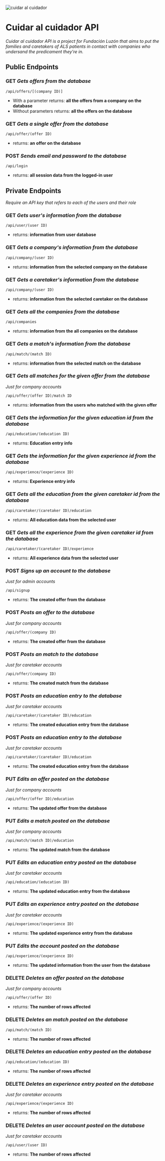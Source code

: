 ![cuidar al cuidador](https://cuidaralcuidador.herokuapp.com/api/logo)
# Cuidar al cuidador API
*Cuidar al cuidador API is a project for Fundación Luzón that aims to put the families and caretakers of ALS patients in contact with companies who undersand the predicament they're in.*

##  Public Endpoints
### **GET** *Gets offers from the database*
	/api/offers/[(company ID)]
- With a parameter returns: **all the offers from a company on the database**
- Without parameters returns: **all the offers on the database**

### **GET** *Gets a single offer from the database*
	/api/offer/(offer ID)
 - returns: **an offer on the database**

### **POST** *Sends email and password to the database*
	/api/login
 - returns: **all session data from the logged-in user**

##  Private Endpoints
*Require an API key that refers to each of the users and their role*

### **GET** *Gets user's information from the database*
	/api/user/(user ID)
 - returns: **information from user database** 

### **GET** *Gets a company's information from the database*
	/api/company/(user ID)
 - returns: **information from the selected company  on the database**

### **GET** *Gets a caretaker's information from the database*
	/api/company/(user ID)
 - returns: **information from the selected caretaker on the database**

### **GET** *Gets all the companies from the database*
	/api/companies
 - returns: **information from the all companies on the database**

### **GET** *Gets a match's information from the database*
	/api/match/(match ID)
 - returns: **information from the selected match on the database**

### **GET** *Gets all matches for the given offer from the database*
*Just for company accounts*

	/api/offer/(offer ID)/match ID
 - returns: **information from the users who matched with the given offer**

### **GET** *Gets the information for the given education id from the database*
	/api/education/(education ID)
 - returns: **Education entry info**

### **GET** *Gets the information for the given experience id from the database*
	/api/experience/(experience ID)
 - returns: **Experience entry info**

### **GET** *Gets all the education from the given caretaker id from the database*
	/api/caretaker/(caretaker ID)/education
 - returns: **All education data from the selected user**

### **GET** *Gets all the experience from the given caretaker id from the database*
	/api/caretaker/(caretaker ID)/experience
 - returns: **All experience data from the selected user**

 ### **POST** *Signs up an account to the database*
 *Just for admin accounts*
 
	/api/signup
 - returns: **The created offer from the database**

### **POST** *Posts an offer to the database*
 *Just for company accounts*
 
	/api/offer/(company ID)
 - returns: **The created offer from the database**

### **POST** *Posts an match to the database*
 *Just for caretaker accounts*
 
	/api/offer/(company ID)
 - returns: **The created match from the database**

### **POST** *Posts an education entry to the database*
 *Just for caretaker accounts*
 
	/api/caretaker/(caretaker ID)/education
 - returns: **The created education entry from the database**

### **POST** *Posts an education entry to the database*
 *Just for caretaker accounts*
 
	/api/caretaker/(caretaker ID)/education
 - returns: **The created education entry from the database**

### **PUT** *Edits an offer posted on the database*
 *Just for company accounts*
 
	/api/offer/(offer ID)/education
 - returns: **The updated offer from the database**

### **PUT** *Edits a match posted on the database*
 *Just for company accounts*
 
	/api/match/(match ID)/education
 - returns: **The updated match from the database**

### **PUT** *Edits an education entry posted on the database*
 *Just for caretaker accounts*
 
	/api/education/(education ID)
 - returns: **The updated education entry from the database**

### **PUT** *Edits an experience entry posted on the database*
 *Just for caretaker accounts*
 
	/api/experience/(experience ID)
 - returns: **The updated experience entry from the database**

### **PUT** *Edits the account posted on the database*
 
	/api/experience/(experience ID)
 - returns: **The updated information from the user from the database**

### **DELETE** *Deletes an offer posted on the database*
 *Just for company accounts*
 
	/api/offer/(offer ID)
 - returns: **The number of rows affected**

### **DELETE** *Deletes an match posted on the database*
 
	/api/match/(match ID)
 - returns: **The number of rows affected**

### **DELETE** *Deletes an education entry posted on the database*
 
	/api/education/(education ID)
 - returns: **The number of rows affected**

### **DELETE** *Deletes an experience entry posted on the database*
*Just for caretaker accounts*
 
	/api/experience/(experience ID)
 - returns: **The number of rows affected**

### **DELETE** *Deletes an user account posted on the database*
*Just for caretaker accounts*
 
	/api/user/(user ID)
 - returns: **The number of rows affected**